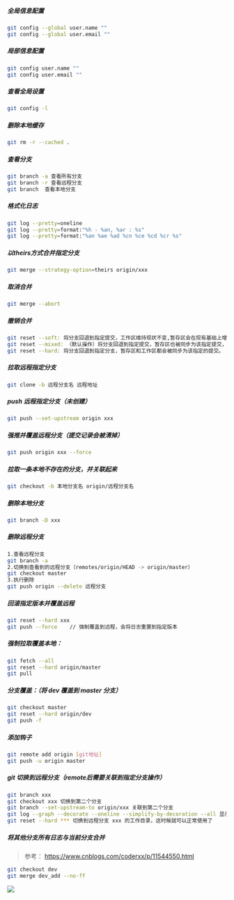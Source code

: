 ##### 全局信息配置

```bash
git config --global user.name ""
git config --global user.email ""
```

##### 局部信息配置

```bash
git config user.name ""
git config user.email ""
```

##### 查看全局设置

```bash
git config -l
```

##### 删除本地缓存

```bash
git rm -r --cached .
```

##### 查看分支

```bash
git branch -a 查看所有分支
git branch -r 查看远程分支
git branch	查看本地分支
```

##### 格式化日志

```bash
git log --pretty=oneline
git log --pretty=format:"%h - %an, %ar : %s"
git log --pretty=format:"%an %ae %ad %cn %ce %cd %cr %s"
```

##### 以theirs方式合并指定分支

```bash
git merge --strategy-option=theirs origin/xxx
```

##### 取消合并

```bash
git merge --abort
```

##### 撤销合并

```bash
git reset --soft: 将分支回退到指定提交，工作区维持现状不变,暂存区会在现有基础上增加该commit之后的提交。
git reset --mixed: （默认操作）将分支回退到指定提交，暂存区也被同步为该指定提交，工作区保持不变。
git reset --hard: 将分支回退到指定分支，暂存区和工作区都会被同步为该指定的提交。
```

##### 拉取远程指定分支

```bash
git clone -b 远程分支名 远程地址
```

##### push 远程指定分支（未创建）

```bash
git push --set-upstream origin xxx
```

##### 强推并覆盖远程分支（提交记录会被清掉）

```bash
git push origin xxx --force
```

##### 拉取一条本地不存在的分支，并关联起来

```bash
git checkout -b 本地分支名 origin/远程分支名
```

##### 删除本地分支

```bash
git branch -D xxx
```

##### 删除远程分支

```bash
1.查看远程分支
git branch -a
2.切换到查看到的远程分支（remotes/origin/HEAD -> origin/master）
git checkout master
3.执行删除
git push origin --delete 远程分支
```

##### 回滚指定版本并覆盖远程

```bash
git reset --hard xxx
git push --force	// 强制覆盖到远程，会将日志重置到指定版本
```

##### 强制拉取覆盖本地：

```bash
git fetch --all  
git reset --hard origin/master 
git pull
```

##### 分支覆盖：（将 dev 覆盖到 master 分支）

```bash
git checkout master
git reset --hard origin/dev
git push -f
```

##### 添加钩子

```bash
git remote add origin [git地址]
git push -u origin master
```

##### git 切换到远程分支（remote后需要关联到指定分支操作）

```bash
git branch xxx
git checkout xxx 切换到第二个分支
git branch --set-upstream-to origin/xxx 关联到第二个分支
git log --graph --decorate --oneline --simplify-by-decoration --all	显示分支图，找到远程分支的开始节点
git reset --hard *** 切换到远程分支 xxx 的工作目录，这时候就可以正常使用了
```

##### 将其他分支所有日志与当前分支合并

> 参考： https://www.cnblogs.com/coderxx/p/11544550.html

```bash
git checkout dev
git merge dev_add --no-ff
```



![](https://s2.ax1x.com/2019/09/18/nHeDPS.png)